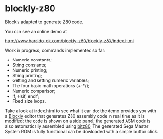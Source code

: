 blockly-z80
===========

Blockly adapted to generate Z80 code. 

You can see an online demo at 

http://www.haroldo-ok.com/blockly-z80/blockly-z80/index.html

Work in progress; commands implemented so far:
- Numeric constants;
- String constants;
- Numeric printing;
- String printing;
- Getting and setting numeric variables;
- The four basic math operations (+-*/);
- Numeric comparison;
- If, elsif, endif;
- Fixed size loops.

Take a look at index.html to see what it can do: the demo provides you with a [Blockly] editor that generates Z80 assembly code in real time as it is modified; the code is shown on a side panel; the generated ASM code is also automatically assembled using [bitz80]. The generated Sega Master System ROM is fully functional can be dowloaded with a simple button click.

[Blockly]: https://github.com/google/blockly
[bitz80]: https://code.google.com/p/bitz80/
